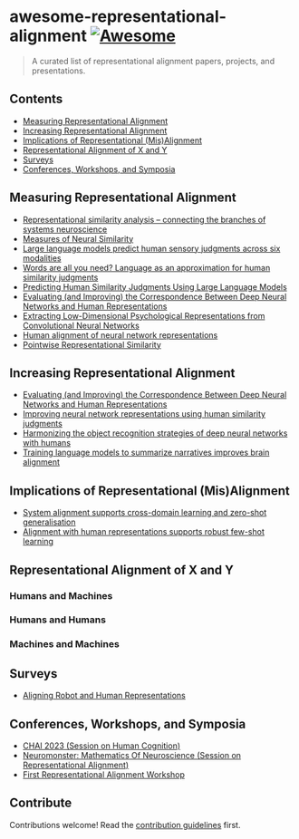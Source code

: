 # awesome-representational-alignment [![Awesome](https://awesome.re/badge.svg)](https://awesome.re)

> A curated list of representational alignment papers, projects, and presentations.


## Contents

- [Measuring Representational Alignment](#Measuring-Representational-Alignment)
- [Increasing Representational Alignment](#Increasing-Representational-Alignment)
- [Implications of Representational (Mis)Alignment](#Implications-of-Representational-(Mis)Alignment)
- [Representational Alignment of X and Y](#Representational-Alignment-of-X-and-Y)
- [Surveys](#Surveys)
- [Conferences, Workshops, and Symposia](#Conferences-Workshops-and-Symposia)


## Measuring Representational Alignment

- [Representational similarity analysis – connecting the branches of systems neuroscience](https://www.frontiersin.org/articles/10.3389/neuro.06.004.2008/full?utm_source=FW)
- [Measures of Neural Similarity](https://link.springer.com/article/10.1007/s42113-019-00068-5)
- [Large language models predict human sensory judgments across six modalities](https://arxiv.org/abs/2302.01308)
- [Words are all you need? Language as an approximation for human similarity judgments](https://openreview.net/forum?id=O-G91-4cMdv)
- [Predicting Human Similarity Judgments Using Large Language Models](https://arxiv.org/abs/2202.04728)
- [Evaluating (and Improving) the Correspondence Between Deep Neural Networks and Human Representations](https://onlinelibrary.wiley.com/doi/full/10.1111/cogs.12670)
- [Extracting Low-Dimensional Psychological Representations from Convolutional Neural Networks](https://onlinelibrary.wiley.com/doi/abs/10.1111/cogs.13226)
- [Human alignment of neural network representations](https://openreview.net/forum?id=ReDQ1OUQR0X)
- [Pointwise Representational Similarity](https://arxiv.org/abs/2305.19294)


## Increasing Representational Alignment

- [Evaluating (and Improving) the Correspondence Between Deep Neural Networks and Human Representations](https://onlinelibrary.wiley.com/doi/full/10.1111/cogs.12670)
- [Improving neural network representations using human similarity judgments](https://arxiv.org/abs/2306.04507)
- [Harmonizing the object recognition strategies of deep neural networks with humans](https://proceedings.neurips.cc/paper_files/paper/2022/hash/3d681cc4487b97c08e5aa67224dd74f2-Abstract-Conference.html)
- [Training language models to summarize narratives improves brain alignment](https://arxiv.org/abs/2212.10898)

## Implications of Representational (Mis)Alignment

- [System alignment supports cross-domain learning and zero-shot generalisation](https://www.sciencedirect.com/science/article/pii/S0010027722001883)
- [Alignment with human representations supports robust few-shot learning](https://arxiv.org/abs/2301.11990)


## Representational Alignment of X and Y
### Humans and Machines

### Humans and Humans

### Machines and Machines

## Surveys
- [Aligning Robot and Human Representations](https://arxiv.org/abs/2302.01928)

## Conferences, Workshops, and Symposia
- [CHAI 2023 (Session on Human Cognition)](https://humancompatible.ai/chai2023/)
- [Neuromonster: Mathematics Of Neuroscience (Session on Representational Alignment)](https://www.neuromonster.org/)
- [First Representational Alignment Workshop](https://representational-alignment.github.io/)

## Contribute

Contributions welcome! Read the [contribution guidelines](contributing.md) first.
